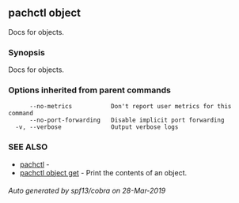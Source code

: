 ## pachctl object

Docs for objects.

### Synopsis


Docs for objects.

### Options inherited from parent commands

```
      --no-metrics           Don't report user metrics for this command
      --no-port-forwarding   Disable implicit port forwarding
  -v, --verbose              Output verbose logs
```

### SEE ALSO
* [pachctl](pachctl.md)	 - 
* [pachctl object get](pachctl_object_get.md)	 - Print the contents of an object.

###### Auto generated by spf13/cobra on 28-Mar-2019
